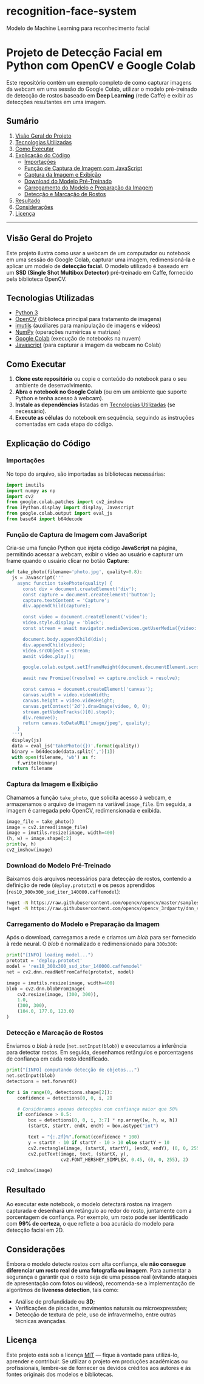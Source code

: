 # recognition-face-system
Modelo de Machine Learning para reconhecimento facial
# Projeto de Detecção Facial em Python com OpenCV e Google Colab

Este repositório contém um exemplo completo de como capturar imagens da webcam em uma sessão do Google Colab, utilizar o modelo pré-treinado de detecção de rostos baseado em **Deep Learning** (rede Caffe) e exibir as detecções resultantes em uma imagem.  

## Sumário
1. [Visão Geral do Projeto](#Visão-Geral-do-Projeto)
2. [Tecnologias Utilizadas](#tecnologias-utilizadas)
3. [Como Executar](#como-executar)
4. [Explicação do Código](#explicação-do-código)
   - [Importações](#importações)
   - [Função de Captura de Imagem com JavaScript](#função-de-captura-de-imagem-com-javascript)
   - [Captura da Imagem e Exibição](#captura-da-imagem-e-exibição)
   - [Download do Modelo Pré-Treinado](#download-do-modelo-pré-treinado)
   - [Carregamento do Modelo e Preparação da Imagem](#carregamento-do-modelo-e-preparação-da-imagem)
   - [Detecção e Marcação de Rostos](#detecção-e-marcação-de-rostos)
5. [Resultado](#resultado)
6. [Considerações](#considerações)
7. [Licença](#licença)


---

## Visão Geral do Projeto
Este projeto ilustra como usar a webcam de um computador ou notebook em uma sessão do Google Colab, capturar uma imagem, redimensioná-la e aplicar um modelo de **detecção facial**. O modelo utilizado é baseado em um **SSD (Single Shot Multibox Detector)** pré-treinado em Caffe, fornecido pela biblioteca OpenCV.

## Tecnologias Utilizadas
- [Python 3](https://www.python.org/)
- [OpenCV](https://opencv.org/) (biblioteca principal para tratamento de imagens)
- [imutils](https://pypi.org/project/imutils/) (auxiliares para manipulação de imagens e vídeos)
- [NumPy](https://numpy.org/) (operações numéricas e matrizes)
- [Google Colab](https://colab.research.google.com/) (execução de notebooks na nuvem)
- [Javascript](https://developer.mozilla.org/pt-BR/docs/Web/JavaScript) (para capturar a imagem da webcam no Colab)

## Como Executar
1. **Clone este repositório** ou copie o conteúdo do notebook para o seu ambiente de desenvolvimento.  
2. **Abra o notebook no Google Colab** (ou em um ambiente que suporte Python e tenha acesso à webcam).  
3. **Instale as dependências** listadas em [Tecnologias Utilizadas](#tecnologias-utilizadas) (se necessário).  
4. **Execute as células** do notebook em sequência, seguindo as instruções comentadas em cada etapa do código.

## Explicação do Código

### Importações
No topo do arquivo, são importadas as bibliotecas necessárias:

```python
import imutils
import numpy as np
import cv2
from google.colab.patches import cv2_imshow
from IPython.display import display, Javascript
from google.colab.output import eval_js
from base64 import b64decode
```

### Função de Captura de Imagem com JavaScript
Cria-se uma função Python que injeta código **JavaScript** na página, permitindo acessar a webcam, exibir o vídeo ao usuário e capturar um frame quando o usuário clicar no botão **Capture**:

```python
def take_photo(filename='photo.jpg', quality=0.8):
  js = Javascript('''
    async function takePhoto(quality) {
      const div = document.createElement('div');
      const capture = document.createElement('button');
      capture.textContent = 'Capture';
      div.appendChild(capture);

      const video = document.createElement('video');
      video.style.display = 'block';
      const stream = await navigator.mediaDevices.getUserMedia({video: true});

      document.body.appendChild(div);
      div.appendChild(video);
      video.srcObject = stream;
      await video.play();

      google.colab.output.setIframeHeight(document.documentElement.scrollHeight, true);

      await new Promise((resolve) => capture.onclick = resolve);

      const canvas = document.createElement('canvas');
      canvas.width = video.videoWidth;
      canvas.height = video.videoHeight;
      canvas.getContext('2d').drawImage(video, 0, 0);
      stream.getVideoTracks()[0].stop();
      div.remove();
      return canvas.toDataURL('image/jpeg', quality);
    }
  ''')
  display(js)
  data = eval_js('takePhoto({})'.format(quality))
  binary = b64decode(data.split(',')[1])
  with open(filename, 'wb') as f:
    f.write(binary)
  return filename
```

### Captura da Imagem e Exibição
Chamamos a função `take_photo`, que solicita acesso à webcam, e armazenamos o arquivo de imagem na variável `image_file`. Em seguida, a imagem é carregada pelo OpenCV, redimensionada e exibida.

```python
image_file = take_photo()
image = cv2.imread(image_file)
image = imutils.resize(image, width=400)
(h, w) = image.shape[:2]
print(w, h)
cv2_imshow(image)
```

### Download do Modelo Pré-Treinado
Baixamos dois arquivos necessários para detecção de rostos, contendo a definição de rede (`deploy.prototxt`) e os pesos aprendidos (`res10_300x300_ssd_iter_140000.caffemodel`):

```bash
!wget -N https://raw.githubusercontent.com/opencv/opencv/master/samples/dnn/face_detector/deploy.prototxt
!wget -N https://raw.githubusercontent.com/opencv/opencv_3rdparty/dnn_samples_face_detector_20170830/res10_300x300_ssd_iter_140000.caffemodel
```

### Carregamento do Modelo e Preparação da Imagem
Após o download, carregamos a rede e criamos um *blob* para ser fornecido à rede neural. O *blob* é normalizado e redimensionado para `300x300`:

```python
print("[INFO] loading model...")
prototxt = 'deploy.prototxt'
model = 'res10_300x300_ssd_iter_140000.caffemodel'
net = cv2.dnn.readNetFromCaffe(prototxt, model)

image = imutils.resize(image, width=400)
blob = cv2.dnn.blobFromImage(
    cv2.resize(image, (300, 300)),
    1.0,
    (300, 300),
    (104.0, 177.0, 123.0)
)
```

### Detecção e Marcação de Rostos
Enviamos o *blob* à rede (`net.setInput(blob)`) e executamos a inferência para detectar rostos. Em seguida, desenhamos retângulos e porcentagens de confiança em cada rosto identificado.

```python
print("[INFO] computando detecção de objetos...")
net.setInput(blob)
detections = net.forward()

for i in range(0, detections.shape[2]):
    confidence = detections[0, 0, i, 2]

    # Consideramos apenas detecções com confiança maior que 50%
    if confidence > 0.5:
        box = detections[0, 0, i, 3:7] * np.array([w, h, w, h])
        (startX, startY, endX, endY) = box.astype("int")

        text = "{:.2f}%".format(confidence * 100)
        y = startY - 10 if startY - 10 > 10 else startY + 10
        cv2.rectangle(image, (startX, startY), (endX, endY), (0, 0, 255), 2)
        cv2.putText(image, text, (startX, y),
                    cv2.FONT_HERSHEY_SIMPLEX, 0.45, (0, 0, 255), 2)

cv2_imshow(image)
```

## Resultado
Ao executar este notebook, o modelo detectará rostos na imagem capturada e desenhará um retângulo ao redor do rosto, juntamente com a porcentagem de confiança. Por exemplo, um rosto pode ser identificado com **99% de certeza**, o que reflete a boa acurácia do modelo para detecção facial em 2D.

## Considerações
Embora o modelo detecte rostos com alta confiança, ele **não consegue diferenciar um rosto real de uma fotografia ou imagem**. Para aumentar a segurança e garantir que o rosto seja de uma pessoa real (evitando ataques de apresentação com fotos ou vídeos), recomenda-se a implementação de algoritmos de **liveness detection**, tais como:
- Análise de profundidade ou **3D**;
- Verificações de piscadas, movimentos naturais ou microexpressões;
- Detecção de textura de pele, uso de infravermelho, entre outras técnicas avançadas.

## Licença
Este projeto está sob a licença [MIT](LICENSE) — fique à vontade para utilizá-lo, aprender e contribuir. Se utilizar o projeto em produções acadêmicas ou profissionais, lembre-se de fornecer os devidos créditos aos autores e às fontes originais dos modelos e bibliotecas.
